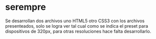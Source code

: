 # serempre
Se desarrollan dos archivos uno HTML5  otro CSS3 con los archivos presenteados, solo se logra ver tal cual como se indica el preset para dispositivos de 320px, para otras resoluciones hace falta desarrollarlo.
